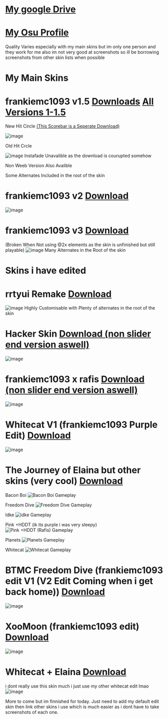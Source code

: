 # [My google Drive](https://drive.google.com/drive/folders/1ekRWLnVyYvitC5rauGxj23_P5Yi3B32-)
# [My Osu Profile](https://osu.ppy.sh/users/16083340)
Quality Varies especially with my main skins but im only one person and they work for me also im not very good at screenshots so ill be borrowing screenshots from other skin lists when possible

# My Main Skins
# frankiemc1093 v1.5 [Downloads](https://drive.google.com/drive/u/0/folders/1T1EpLRKYwOXufhaqSjeMmd3NJADQ2Hge) [All Versions 1-1.5](https://drive.google.com/drive/u/0/folders/1YVwn7imt80GSZkNeQhJ8B_N7os745Uvk)

New Hit Circle [(This Scorebar is a Seperate Download)](https://drive.google.com/drive/u/0/folders/11jYanPIhtsl3r5OFp-Q-H0SS90LVoj_B)

![image](https://github.com/user-attachments/assets/f0c0f1ee-876d-485c-a5bb-22cfe4d26c9d)

Old Hit Crcle

![image](https://github.com/user-attachments/assets/8d2a55cf-9dd4-4fa9-b8e0-7803a54aadde)
Instafade Unavalible as the download is courupted somehow

Non Weeb Version Also Avalible

Some Alternates Included in the root of the skin

# frankiemc1093 v2 [Download](https://drive.google.com/drive/u/0/folders/1IVpTr6ePd4HwmREXAl7dHiOGiqcG7tov)
![image](https://github.com/user-attachments/assets/03da6ea8-42d6-492c-9e1a-97f6e27d9ded)

# frankiemc1093 v3 [Download](https://drive.google.com/drive/u/0/folders/1KXwlcTCdpvpLh0bGAZm4n52ZZNl55UD4)
(Broken When Not using @2x elements as the skin is unfinished but still playable)
![image](https://github.com/user-attachments/assets/d57cdcc0-3abc-4f93-b871-4e18901bfd11)
Many Alternates in the Root of the skin

# Skins i have edited 
# rrtyui Remake [Download](https://drive.google.com/file/d/11Wa6REGe7Cj7BkSU46vN82bPTSrMoWus/view?usp=drive_link)
![image](https://github.com/user-attachments/assets/f40213db-3dcc-4245-887c-c9243fe2343e)
Highly Customisable with Plenty of alternates in the root of the skin

# Hacker Skin [Download (non slider end version aswell)](https://drive.google.com/drive/u/0/folders/1YZ3UUxKLzSKnE53b7kvYrJkRpAoSPlfU)
![image](https://github.com/user-attachments/assets/0c51ff84-f4d6-44eb-8fa3-57e6dc94cdae)

# frankiemc1093 x rafis [Download (non slider end version aswell)](https://drive.google.com/drive/u/0/folders/1bFEMwsfbRkcyp04KR3KlSx1AZmZyutG0)
![image](https://github.com/user-attachments/assets/398e14a5-f9b2-4871-a2fc-6a8c25c84ad9)

# Whitecat V1 (frankiemc1093 Purple Edit) [Download](https://drive.google.com/drive/u/0/folders/1GXtyKp8W_HuY_0hJL48YBo89UAMwxrAL)
![image](https://github.com/user-attachments/assets/715a9c0a-a578-4e00-9431-84eb3bbe092e)

# The Journey of Elaina but other skins (very cool) [Download](https://drive.google.com/drive/u/0/folders/1h-dYn736KY_9XNC5oq2Os3QEFFom0dTM)

Bacon Boi
![Bacon Boi Gameplay](https://github.com/user-attachments/assets/acf04d53-2e89-4db1-ba7b-3671d7c37408)

Freedom Dive
![Freedom Dive Gameplay](https://github.com/user-attachments/assets/e4afbbb0-86bb-49ef-9b40-b98f67f70413)

Idke
![idke Gameplay](https://github.com/user-attachments/assets/05f3cd7e-cf86-4304-8c15-291674848727)


Pink +HDDT (ik its purple i was very sleepy)
![Pink +HDDT (Rafis) Gameplay](https://github.com/user-attachments/assets/6e75f9f1-1747-4c29-a630-3900bc283663)

Planets
![Planets Gameplay](https://github.com/user-attachments/assets/2e209845-c646-4a46-a655-8731da5e0385)

Whitecat
![Whitecat Gameplay](https://github.com/user-attachments/assets/3555ae24-6c29-4017-a9cd-78ce660a2520)

# BTMC Freedom Dive (frankiemc1093 edit V1 (V2 Edit Coming when i get back home)) [Download](https://drive.google.com/file/d/1KLZloc8UdS6flyqNUH79_CqqqwB3DcEK/view?usp=sharing)
![image](https://github.com/user-attachments/assets/a3ce6f53-d9b5-447a-bbce-4cb547b88a14)

# XooMoon (frankiemc1093 edit) [Download](https://drive.google.com/file/d/1_f7RbCXebI3MIovsXV__GKiQnRiy_y1i/view?usp=sharing)
![image](https://github.com/user-attachments/assets/f70aabc6-ca29-4fcd-ad21-1d3a0cf537a7)

# Whitecat + Elaina [Download](https://drive.google.com/file/d/1TrtL-UZojm2j0J02VqRZkAo7YPSDvNky/view?usp=sharing)
i dont really use this skin much i just use my other whitecat edit lmao
![image](https://github.com/user-attachments/assets/e48a4f80-a89a-40f6-b420-f953a35de807)

More to come but im finnished for today. Just need to add my default edit skin then link other skins i use which is much easier as i dont have to take screenshots of each one.








